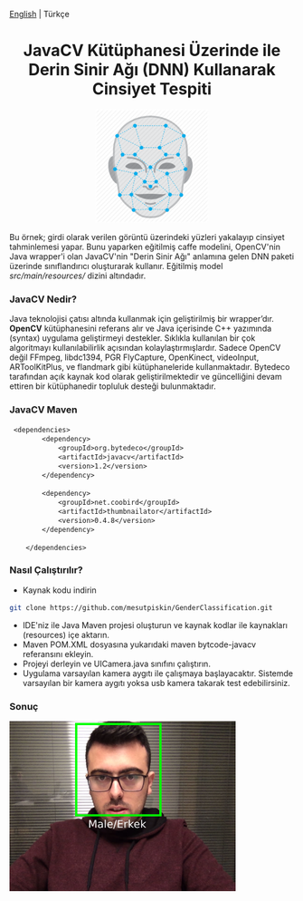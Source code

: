 [English](./README.md) | Türkçe


<div align="center">

<h1 align="center">JavaCV Kütüphanesi Üzerinde ile Derin Sinir Ağı (DNN) Kullanarak Cinsiyet Tespiti</h1>

<img width="200" src="./static/logo.png"/>

</div>

Bu örnek; girdi olarak verilen görüntü üzerindeki yüzleri yakalayıp cinsiyet tahminlemesi yapar. Bunu yaparken eğitilmiş caffe modelini, OpenCV'nin Java wrapper'i olan JavaCV'nin "Derin Sinir Ağı" anlamına gelen DNN paketi üzerinde sınıflandırıcı  oluşturarak kullanır. Eğitilmiş model *src/main/resources/* dizini altındadır.

### JavaCV Nedir?

Java teknolojisi çatısı altında kullanmak için geliştirilmiş bir wrapper’dır. **OpenCV** kütüphanesini referans alır ve Java içerisinde C++ yazımında (syntax) uygulama geliştirmeyi destekler. Sıklıkla kullanılan bir çok algoritmayı kullanılabilirlik açısından kolaylaştırmışlardır. Sadece OpenCV değil FFmpeg, libdc1394, PGR FlyCapture, OpenKinect, videoInput, ARToolKitPlus, ve  flandmark gibi kütüphaneleride kullanmaktadır. Bytedeco tarafından açık kaynak kod olarak geliştirilmektedir ve güncelliğini devam ettiren bir kütüphanedir topluluk desteği bulunmaktadır. 

### JavaCV Maven

```
 <dependencies>
        <dependency>
            <groupId>org.bytedeco</groupId>
            <artifactId>javacv</artifactId>
            <version>1.2</version>
        </dependency>  

        <dependency>
            <groupId>net.coobird</groupId>
            <artifactId>thumbnailator</artifactId>
            <version>0.4.8</version>
        </dependency>

    </dependencies>
```


### Nasıl Çalıştırılır?

- Kaynak kodu indirin
```bash
git clone https://github.com/mesutpiskin/GenderClassification.git
```
- IDE'niz ile Java Maven projesi oluşturun ve kaynak kodlar ile kaynakları (resources) içe aktarın.
- Maven POM.XML dosyasına yukarıdaki maven bytcode-javacv referansını ekleyin.
- Projeyi derleyin ve UICamera.java sınıfını çalıştırın.
- Uygulama varsayılan kamera aygıtı ile çalışmaya başlayacaktır. Sistemde varsayılan bir kamera aygıtı yoksa usb kamera takarak test edebilirsiniz.


### Sonuç

<img width="400" src="./static/ss.png"/>